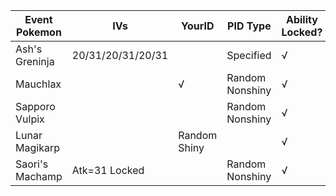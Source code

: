 Event Pokemon|IVs|YourID|PID Type|Ability Locked?|Nature Locked?|Gender Locked?
---|---|---|---|---|---|---
Ash's Greninja | 20/31/20/31/20/31 | | Specified | √ | | √
Mauchlax| |√|Random Nonshiny|√| | 
Sapporo Vulpix | | |Random Nonshiny|√| | | 
Lunar Magikarp | |Random Shiny| |√| | |
Saori's Machamp|Atk=31 Locked| |Random Nonshiny|√|√|√
